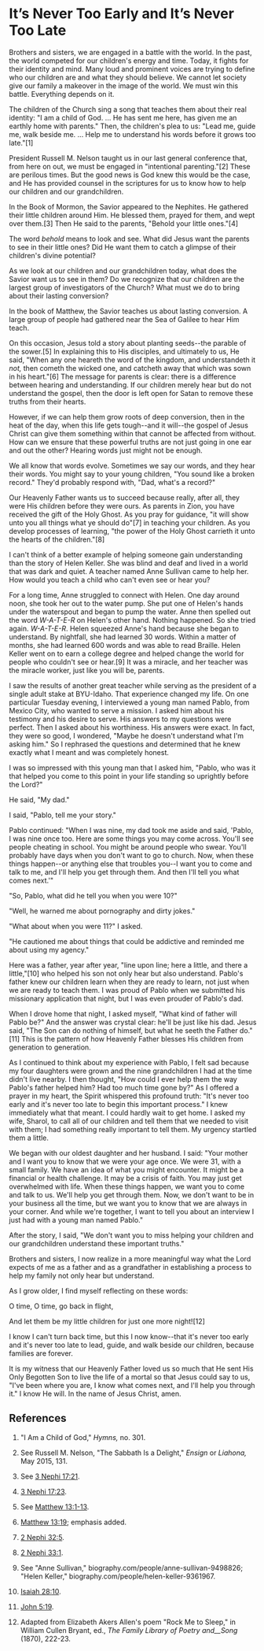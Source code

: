 # It’s Never Too Early and It’s Never Too Late

Brothers and sisters, we are engaged in a battle with the world. In the past,
the world competed for our children's energy and time. Today, it fights for
their identity and mind. Many loud and prominent voices are trying to define
who our children are and what they should believe. We cannot let society give
our family a makeover in the image of the world. We must win this battle.
Everything depends on it.

The children of the Church sing a song that teaches them about their real
identity: "I am a child of God. ... He has sent me here, has given me an earthly
home with parents." Then, the children's plea to us: "Lead me, guide me, walk
beside me. ... Help me to understand his words before it grows too late."[1]

President Russell M. Nelson taught us in our last general conference that,
from here on out, we must be engaged in "intentional parenting."[2] These are
perilous times. But the good news is God knew this would be the case, and He
has provided counsel in the scriptures for us to know how to help our children
and our grandchildren.

In the Book of Mormon, the Savior appeared to the Nephites. He gathered their
little children around Him. He blessed them, prayed for them, and wept over
them.[3] Then He said to the parents, "Behold your little ones."[4]

The word _behold_ means to look and see. What did Jesus want the parents to
see in their little ones? Did He want them to catch a glimpse of their
children's divine potential?

As we look at our children and our grandchildren today, what does the Savior
want us to see in them? Do we recognize that our children are the largest
group of investigators of the Church? What must we do to bring about their
lasting conversion?

In the book of Matthew, the Savior teaches us about lasting conversion. A
large group of people had gathered near the Sea of Galilee to hear Him teach.

On this occasion, Jesus told a story about planting seeds--the parable of the
sower.[5] In explaining this to His disciples, and ultimately to us, He said,
"When any one heareth the word of the kingdom, and understandeth it _not,_
then cometh the wicked one, and catcheth away that which was sown in his
heart."[6] The message for parents is clear: there is a difference between
hearing and understanding. If our children merely hear but do not understand
the gospel, then the door is left open for Satan to remove these truths from
their hearts.

However, if we can help them grow roots of deep conversion, then in the heat
of the day, when this life gets tough--and it will--the gospel of Jesus Christ
can give them something within that cannot be affected from without. How can
we ensure that these powerful truths are not just going in one ear and out the
other? Hearing words just might not be enough.

We all know that words evolve. Sometimes we say our words, and they hear their
words. You might say to your young children, "You sound like a broken record."
They'd probably respond with, "Dad, what's a record?"

Our Heavenly Father wants us to succeed because really, after all, they were
His children before they were ours. As parents in Zion, you have received the
gift of the Holy Ghost. As you pray for guidance, "it will show unto you all
things what ye should do"[7] in teaching your children. As you develop
processes of learning, "the power of the Holy Ghost carrieth it unto the
hearts of the children."[8]

I can't think of a better example of helping someone gain understanding than
the story of Helen Keller. She was blind and deaf and lived in a world that
was dark and quiet. A teacher named Anne Sullivan came to help her. How would
you teach a child who can't even see or hear you?

For a long time, Anne struggled to connect with Helen. One day around noon,
she took her out to the water pump. She put one of Helen's hands under the
waterspout and began to pump the water. Anne then spelled out the word
_W-A-T-E-R_ on Helen's other hand. Nothing happened. So she tried again.
_W-A-T-E-R_. Helen squeezed Anne's hand because she began to understand. By
nightfall, she had learned 30 words. Within a matter of months, she had
learned 600 words and was able to read Braille. Helen Keller went on to earn a
college degree and helped change the world for people who couldn't see or
hear.[9] It was a miracle, and her teacher was the miracle worker, just like
you will be, parents.

I saw the results of another great teacher while serving as the president of a
single adult stake at BYU-Idaho. That experience changed my life. On one
particular Tuesday evening, I interviewed a young man named Pablo, from Mexico
City, who wanted to serve a mission. I asked him about his testimony and his
desire to serve. His answers to my questions were perfect. Then I asked about
his worthiness. His answers were exact. In fact, they were so good, I
wondered, "Maybe he doesn't understand what I'm asking him." So I rephrased
the questions and determined that he knew exactly what I meant and was
completely honest.

I was so impressed with this young man that I asked him, "Pablo, who was it
that helped you come to this point in your life standing so uprightly before
the Lord?"

He said, "My dad."

I said, "Pablo, tell me your story."

Pablo continued: "When I was nine, my dad took me aside and said, 'Pablo, I
was nine once too. Here are some things you may come across. You'll see people
cheating in school. You might be around people who swear. You'll probably have
days when you don't want to go to church. Now, when these things happen--or
anything else that troubles you--I want you to come and talk to me, and I'll
help you get through them. And then I'll tell you what comes next.'"

"So, Pablo, what did he tell you when you were 10?"

"Well, he warned me about pornography and dirty jokes."

"What about when you were 11?" I asked.

"He cautioned me about things that could be addictive and reminded me about
using my agency."

Here was a father, year after year, "line upon line; here a little, and there
a little,"[10] who helped his son not only hear but also understand. Pablo's
father knew our children learn when they are ready to learn, not just when we
are ready to teach them. I was proud of Pablo when we submitted his missionary
application that night, but I was even prouder of Pablo's dad.

When I drove home that night, I asked myself, "What kind of father will Pablo
be?" And the answer was crystal clear: he'll be just like his dad. Jesus said,
"The Son can do nothing of himself, but what he seeth the Father do."[11] This
is the pattern of how Heavenly Father blesses His children from generation to
generation.

As I continued to think about my experience with Pablo, I felt sad because my
four daughters were grown and the nine grandchildren I had at the time didn't
live nearby. I then thought, "How could I ever help them the way Pablo's
father helped him? Had too much time gone by?" As I offered a prayer in my
heart, the Spirit whispered this profound truth: "It's never too early and
it's never too late to begin this important process." I knew immediately what
that meant. I could hardly wait to get home. I asked my wife, Sharol, to call
all of our children and tell them that we needed to visit with them; I had
something really important to tell them. My urgency startled them a little.

We began with our oldest daughter and her husband. I said: "Your mother and I
want you to know that we were your age once. We were 31, with a small family.
We have an idea of what you might encounter. It might be a financial or health
challenge. It may be a crisis of faith. You may just get overwhelmed with
life. When these things happen, we want you to come and talk to us. We'll help
you get through them. Now, we don't want to be in your business all the time,
but we want you to know that we are always in your corner. And while we're
together, I want to tell you about an interview I just had with a young man
named Pablo."

After the story, I said, "We don't want you to miss helping your children and
our grandchildren understand these important truths."

Brothers and sisters, I now realize in a more meaningful way what the Lord
expects of me as a father and as a grandfather in establishing a process to
help my family not only hear but understand.

As I grow older, I find myself reflecting on these words:

O time, O time, go back in flight,

And let them be my little children for just one more night![12]

I know I can't turn back time, but this I now know--that it's never too early
and it's never too late to lead, guide, and walk beside our children, because
families are forever.

It is my witness that our Heavenly Father loved us so much that He sent His
Only Begotten Son to live the life of a mortal so that Jesus could say to us,
"I've been where you are, I know what comes next, and I'll help you through
it." I know He will. In the name of Jesus Christ, amen.

## References

  1. "I Am a Child of God," _Hymns,_ no. 301.

  2. See Russell M. Nelson, "The Sabbath Is a Delight," _Ensign_ or _Liahona,_ May 2015, 131.

  3. See [3 Nephi 17:21](https://www.lds.org/scriptures/bofm/3-ne/17.21?lang=eng#20).

  4. [3 Nephi 17:23](https://www.lds.org/scriptures/bofm/3-ne/17.23?lang=eng#22).

  5. See [Matthew 13:1-13](https://www.lds.org/scriptures/nt/matt/13.1-13?lang=eng#0).

  6. [Matthew 13:19](https://www.lds.org/scriptures/nt/matt/13.19?lang=eng#18); emphasis added.

  7. [2 Nephi 32:5](https://www.lds.org/scriptures/bofm/2-ne/32.5?lang=eng#4).

  8. [2 Nephi 33:1](https://www.lds.org/scriptures/bofm/2-ne/33.1?lang=eng#0).

  9. See "Anne Sullivan," biography.com/people/anne-sullivan-9498826; "Helen Keller," biography.com/people/helen-keller-9361967.

  10. [Isaiah 28:10](https://www.lds.org/scriptures/ot/isa/28.10?lang=eng#9).

  11. [John 5:19](https://www.lds.org/scriptures/nt/john/5.19?lang=eng#18).

  12. Adapted from Elizabeth Akers Allen's poem "Rock Me to Sleep," in William Cullen Bryant, ed., _The Family Library of Poetry and__Song_ (1870), 222-23.

